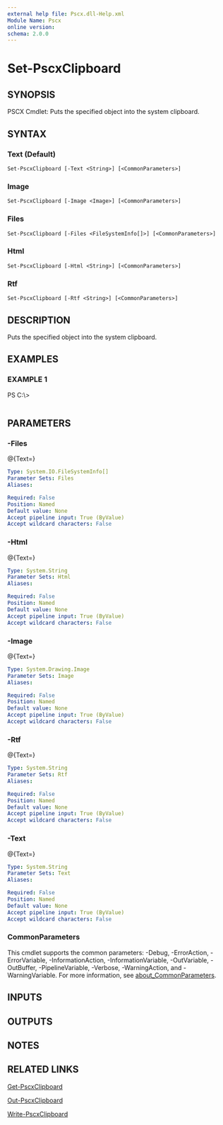 ```yaml
---
external help file: Pscx.dll-Help.xml
Module Name: Pscx
online version:
schema: 2.0.0
---
```


# Set-PscxClipboard

## SYNOPSIS
PSCX Cmdlet: Puts the specified object into the system clipboard.

## SYNTAX

### Text (Default)
```
Set-PscxClipboard [-Text <String>] [<CommonParameters>]
```

### Image
```
Set-PscxClipboard [-Image <Image>] [<CommonParameters>]
```

### Files
```
Set-PscxClipboard [-Files <FileSystemInfo[]>] [<CommonParameters>]
```

### Html
```
Set-PscxClipboard [-Html <String>] [<CommonParameters>]
```

### Rtf
```
Set-PscxClipboard [-Rtf <String>] [<CommonParameters>]
```

## DESCRIPTION
Puts the specified object into the system clipboard.

## EXAMPLES

### EXAMPLE 1
PS C:\\\>

```

```

## PARAMETERS

### -Files
@{Text=}

```yaml
Type: System.IO.FileSystemInfo[]
Parameter Sets: Files
Aliases:

Required: False
Position: Named
Default value: None
Accept pipeline input: True (ByValue)
Accept wildcard characters: False
```

### -Html
@{Text=}

```yaml
Type: System.String
Parameter Sets: Html
Aliases:

Required: False
Position: Named
Default value: None
Accept pipeline input: True (ByValue)
Accept wildcard characters: False
```

### -Image
@{Text=}

```yaml
Type: System.Drawing.Image
Parameter Sets: Image
Aliases:

Required: False
Position: Named
Default value: None
Accept pipeline input: True (ByValue)
Accept wildcard characters: False
```

### -Rtf
@{Text=}

```yaml
Type: System.String
Parameter Sets: Rtf
Aliases:

Required: False
Position: Named
Default value: None
Accept pipeline input: True (ByValue)
Accept wildcard characters: False
```

### -Text
@{Text=}

```yaml
Type: System.String
Parameter Sets: Text
Aliases:

Required: False
Position: Named
Default value: None
Accept pipeline input: True (ByValue)
Accept wildcard characters: False
```

### CommonParameters
This cmdlet supports the common parameters: -Debug, -ErrorAction, -ErrorVariable, -InformationAction, -InformationVariable, -OutVariable, -OutBuffer, -PipelineVariable, -Verbose, -WarningAction, and -WarningVariable. For more information, see [about_CommonParameters](http://go.microsoft.com/fwlink/?LinkID=113216).

## INPUTS

## OUTPUTS

## NOTES

## RELATED LINKS

[Get-PscxClipboard]()

[Out-PscxClipboard]()

[Write-PscxClipboard]()

